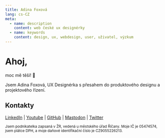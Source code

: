 ```yaml
---
title: Adina Foxová
lang: cs-CZ
meta:
  - name: description
    content: web české ux designérky
  - name: keywords
    content: design, ux, webdesign, user, uživatel, výzkum
---
```


# Ahoj, 

moc mě těší! :wave:   

Jsem Adina Foxová, UX Designérka s přesahem do produktového designu a projektového řízení.

## Kontakty
[LinkedIn](https://www.linkedin.com/in/adina-foxova) | [Youtube](https://www.youtube.com/@adinafxv) | [GitHub](https://github.com/adinafxv) |  <a rel="me" href="https://techhub.social/@adina">Mastodon</a>  | [Twitter](https://twitter.com/AdinaFXV)

<small class="offset">Jsem podnikatelka zapsaná v ŽR, vedená u městského úřad Říčany. Moje IČ je 05474574,  jsem plátce DPH, a moje daňové identifikační číslo je CZ9055226213. </small>

